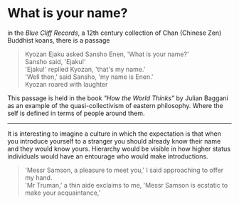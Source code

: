 # What is your name?

in the *Blue Cliff Records*, a 12th century collection of Chan (Chinese Zen) Buddhist koans, there is a passage  

> Kyozan Ejaku asked Sansho Enen, 'What is your name?'  
> Sansho said, 'Ejaku!'  
> 'Ejaku!' replied Kyozan, 'that's my name.'  
> 'Well then,' said Sansho, 'my name is Enen.'  
> Kyozan roared with laughter  


This passage is held in the book *"How the World Thinks"* by Julian Baggani as an example of the quasi-collectivism of eastern philosophy. Where the self is defined in terms of people around them. 

***

It is interesting to imagine a culture in which the expectation is that when you introduce yourself to a stranger you should already know their name and they would know yours. Hierarchy would be visible in how higher status individuals would have an entourage who would make introductions.  

> 'Messr Samson, a pleasure to meet you,' I said approaching to offer my hand.  
> 'Mr Truman,' a thin aide exclaims to me, 'Messr Samson is ecstatic to make your acquaintance,'   